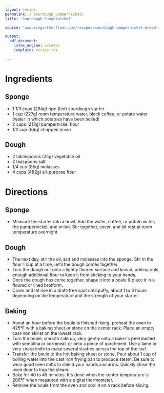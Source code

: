 ```yaml
---
layout: recipe
permalink: / sourdough_pumpernickel/
title: 'Sourdough Pumpernickel'

source: 'www.kingarthurflour.com/recipes/sourdough-pumpernickel-bread-recipe'

output: 
  pdf_document:
    latex_engine: xelatex
    template: recipe.tex
    
---
```


# Ingredients

## Sponge

- 1 1/3 cups (294g) ripe (fed) sourdough starter
- 1 cup (227g) room temperature water, black coffee, or potato water (water in which potatoes have been boiled)
- 2 cups (213g) pumpernickel flour
- 1/2 cup (64g) chopped onion

## Dough

- 2 tablespoons (25g) vegetable oil
- 2 teaspoons salt
- 1/4 cup (85g) molasses
- 4 cups (482g) all-purpose flour

# Directions

## Sponge 

- Measure the starter into a bowl. Add the water, coffee, or potato water; the pumpernickel, and onion. Stir together, cover, and let rest at room temperature overnight.

## Dough 

- The next day, stir the oil, salt and molasses into the sponge. Stir in the flour 1 cup at a time, until the dough comes together.
- Turn the dough out onto a lightly floured surface and knead, adding only enough additional flour to keep it from sticking to your hands.
- Once the dough has come together, shape it into a boule & place it in a floured or lined brotform.
- Cover and let rise in a draft-free spot until puffy, about 1 to 3 hours depending on the temperature and the strength of your starter.

## Baking

- About an hour before the boule is finished rising, preheat the oven to 425°F with a baking sheet or stone on the center rack. Place an empty cast-iron skillet on the lowest rack.
- Turn the boule, smooth side up, very gently onto a baker's peel dusted with semolina or cornmeal, or onto a piece of parchment. Use a lame or very sharp knife to make several slashes across the top of the loaf.
- Transfer the boule to the hot baking sheet or stone. Pour about 1 cup of boiling water into the cast iron frying pan to produce steam. Be sure to wear good oven mitts to shield your hands and arms. Quickly close the oven door to trap the steam.
- Bake for 40 to 45 minutes. It's done when the center temperature is 200°F when measured with a digital thermometer. 
- Remove the boule from the oven and cool it on a rack before slicing.